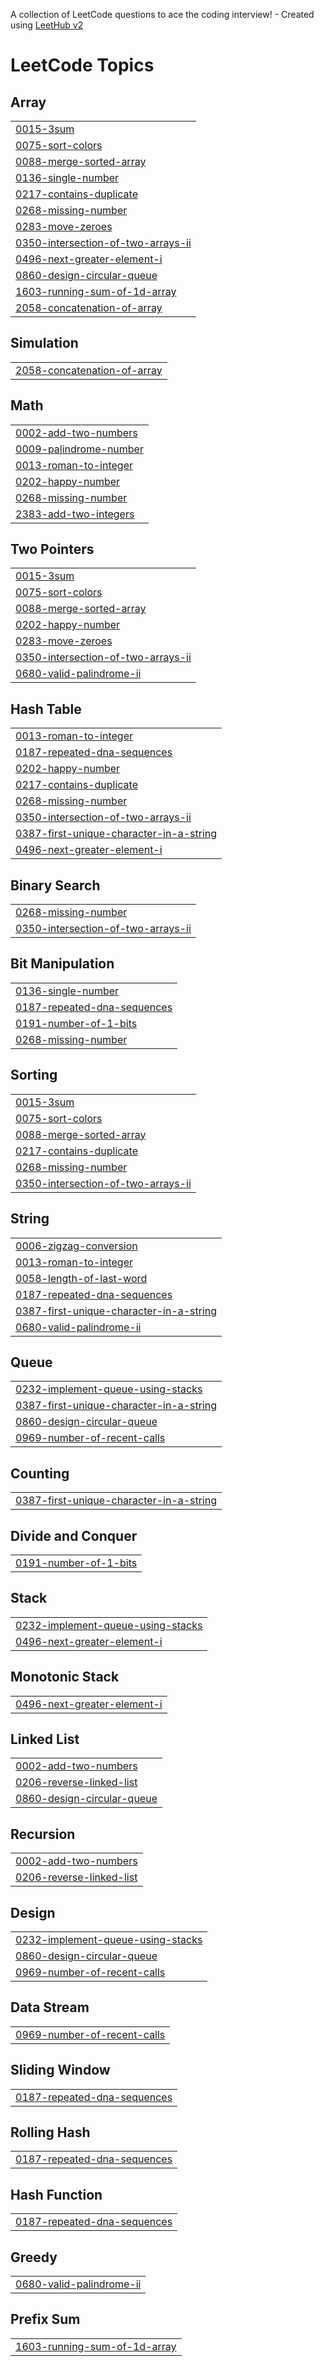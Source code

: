A collection of LeetCode questions to ace the coding interview! - Created using [LeetHub v2](https://github.com/arunbhardwaj/LeetHub-2.0)
<!---LeetCode Topics Start-->
# LeetCode Topics
## Array
|  |
| ------- |
| [0015-3sum](https://github.com/Keerthig24/leetcode/tree/master/0015-3sum) |
| [0075-sort-colors](https://github.com/Keerthig24/leetcode/tree/master/0075-sort-colors) |
| [0088-merge-sorted-array](https://github.com/Keerthig24/leetcode/tree/master/0088-merge-sorted-array) |
| [0136-single-number](https://github.com/Keerthig24/leetcode/tree/master/0136-single-number) |
| [0217-contains-duplicate](https://github.com/Keerthig24/leetcode/tree/master/0217-contains-duplicate) |
| [0268-missing-number](https://github.com/Keerthig24/leetcode/tree/master/0268-missing-number) |
| [0283-move-zeroes](https://github.com/Keerthig24/leetcode/tree/master/0283-move-zeroes) |
| [0350-intersection-of-two-arrays-ii](https://github.com/Keerthig24/leetcode/tree/master/0350-intersection-of-two-arrays-ii) |
| [0496-next-greater-element-i](https://github.com/Keerthig24/leetcode/tree/master/0496-next-greater-element-i) |
| [0860-design-circular-queue](https://github.com/Keerthig24/leetcode/tree/master/0860-design-circular-queue) |
| [1603-running-sum-of-1d-array](https://github.com/Keerthig24/leetcode/tree/master/1603-running-sum-of-1d-array) |
| [2058-concatenation-of-array](https://github.com/Keerthig24/leetcode/tree/master/2058-concatenation-of-array) |
## Simulation
|  |
| ------- |
| [2058-concatenation-of-array](https://github.com/Keerthig24/leetcode/tree/master/2058-concatenation-of-array) |
## Math
|  |
| ------- |
| [0002-add-two-numbers](https://github.com/Keerthig24/leetcode/tree/master/0002-add-two-numbers) |
| [0009-palindrome-number](https://github.com/Keerthig24/leetcode/tree/master/0009-palindrome-number) |
| [0013-roman-to-integer](https://github.com/Keerthig24/leetcode/tree/master/0013-roman-to-integer) |
| [0202-happy-number](https://github.com/Keerthig24/leetcode/tree/master/0202-happy-number) |
| [0268-missing-number](https://github.com/Keerthig24/leetcode/tree/master/0268-missing-number) |
| [2383-add-two-integers](https://github.com/Keerthig24/leetcode/tree/master/2383-add-two-integers) |
## Two Pointers
|  |
| ------- |
| [0015-3sum](https://github.com/Keerthig24/leetcode/tree/master/0015-3sum) |
| [0075-sort-colors](https://github.com/Keerthig24/leetcode/tree/master/0075-sort-colors) |
| [0088-merge-sorted-array](https://github.com/Keerthig24/leetcode/tree/master/0088-merge-sorted-array) |
| [0202-happy-number](https://github.com/Keerthig24/leetcode/tree/master/0202-happy-number) |
| [0283-move-zeroes](https://github.com/Keerthig24/leetcode/tree/master/0283-move-zeroes) |
| [0350-intersection-of-two-arrays-ii](https://github.com/Keerthig24/leetcode/tree/master/0350-intersection-of-two-arrays-ii) |
| [0680-valid-palindrome-ii](https://github.com/Keerthig24/leetcode/tree/master/0680-valid-palindrome-ii) |
## Hash Table
|  |
| ------- |
| [0013-roman-to-integer](https://github.com/Keerthig24/leetcode/tree/master/0013-roman-to-integer) |
| [0187-repeated-dna-sequences](https://github.com/Keerthig24/leetcode/tree/master/0187-repeated-dna-sequences) |
| [0202-happy-number](https://github.com/Keerthig24/leetcode/tree/master/0202-happy-number) |
| [0217-contains-duplicate](https://github.com/Keerthig24/leetcode/tree/master/0217-contains-duplicate) |
| [0268-missing-number](https://github.com/Keerthig24/leetcode/tree/master/0268-missing-number) |
| [0350-intersection-of-two-arrays-ii](https://github.com/Keerthig24/leetcode/tree/master/0350-intersection-of-two-arrays-ii) |
| [0387-first-unique-character-in-a-string](https://github.com/Keerthig24/leetcode/tree/master/0387-first-unique-character-in-a-string) |
| [0496-next-greater-element-i](https://github.com/Keerthig24/leetcode/tree/master/0496-next-greater-element-i) |
## Binary Search
|  |
| ------- |
| [0268-missing-number](https://github.com/Keerthig24/leetcode/tree/master/0268-missing-number) |
| [0350-intersection-of-two-arrays-ii](https://github.com/Keerthig24/leetcode/tree/master/0350-intersection-of-two-arrays-ii) |
## Bit Manipulation
|  |
| ------- |
| [0136-single-number](https://github.com/Keerthig24/leetcode/tree/master/0136-single-number) |
| [0187-repeated-dna-sequences](https://github.com/Keerthig24/leetcode/tree/master/0187-repeated-dna-sequences) |
| [0191-number-of-1-bits](https://github.com/Keerthig24/leetcode/tree/master/0191-number-of-1-bits) |
| [0268-missing-number](https://github.com/Keerthig24/leetcode/tree/master/0268-missing-number) |
## Sorting
|  |
| ------- |
| [0015-3sum](https://github.com/Keerthig24/leetcode/tree/master/0015-3sum) |
| [0075-sort-colors](https://github.com/Keerthig24/leetcode/tree/master/0075-sort-colors) |
| [0088-merge-sorted-array](https://github.com/Keerthig24/leetcode/tree/master/0088-merge-sorted-array) |
| [0217-contains-duplicate](https://github.com/Keerthig24/leetcode/tree/master/0217-contains-duplicate) |
| [0268-missing-number](https://github.com/Keerthig24/leetcode/tree/master/0268-missing-number) |
| [0350-intersection-of-two-arrays-ii](https://github.com/Keerthig24/leetcode/tree/master/0350-intersection-of-two-arrays-ii) |
## String
|  |
| ------- |
| [0006-zigzag-conversion](https://github.com/Keerthig24/leetcode/tree/master/0006-zigzag-conversion) |
| [0013-roman-to-integer](https://github.com/Keerthig24/leetcode/tree/master/0013-roman-to-integer) |
| [0058-length-of-last-word](https://github.com/Keerthig24/leetcode/tree/master/0058-length-of-last-word) |
| [0187-repeated-dna-sequences](https://github.com/Keerthig24/leetcode/tree/master/0187-repeated-dna-sequences) |
| [0387-first-unique-character-in-a-string](https://github.com/Keerthig24/leetcode/tree/master/0387-first-unique-character-in-a-string) |
| [0680-valid-palindrome-ii](https://github.com/Keerthig24/leetcode/tree/master/0680-valid-palindrome-ii) |
## Queue
|  |
| ------- |
| [0232-implement-queue-using-stacks](https://github.com/Keerthig24/leetcode/tree/master/0232-implement-queue-using-stacks) |
| [0387-first-unique-character-in-a-string](https://github.com/Keerthig24/leetcode/tree/master/0387-first-unique-character-in-a-string) |
| [0860-design-circular-queue](https://github.com/Keerthig24/leetcode/tree/master/0860-design-circular-queue) |
| [0969-number-of-recent-calls](https://github.com/Keerthig24/leetcode/tree/master/0969-number-of-recent-calls) |
## Counting
|  |
| ------- |
| [0387-first-unique-character-in-a-string](https://github.com/Keerthig24/leetcode/tree/master/0387-first-unique-character-in-a-string) |
## Divide and Conquer
|  |
| ------- |
| [0191-number-of-1-bits](https://github.com/Keerthig24/leetcode/tree/master/0191-number-of-1-bits) |
## Stack
|  |
| ------- |
| [0232-implement-queue-using-stacks](https://github.com/Keerthig24/leetcode/tree/master/0232-implement-queue-using-stacks) |
| [0496-next-greater-element-i](https://github.com/Keerthig24/leetcode/tree/master/0496-next-greater-element-i) |
## Monotonic Stack
|  |
| ------- |
| [0496-next-greater-element-i](https://github.com/Keerthig24/leetcode/tree/master/0496-next-greater-element-i) |
## Linked List
|  |
| ------- |
| [0002-add-two-numbers](https://github.com/Keerthig24/leetcode/tree/master/0002-add-two-numbers) |
| [0206-reverse-linked-list](https://github.com/Keerthig24/leetcode/tree/master/0206-reverse-linked-list) |
| [0860-design-circular-queue](https://github.com/Keerthig24/leetcode/tree/master/0860-design-circular-queue) |
## Recursion
|  |
| ------- |
| [0002-add-two-numbers](https://github.com/Keerthig24/leetcode/tree/master/0002-add-two-numbers) |
| [0206-reverse-linked-list](https://github.com/Keerthig24/leetcode/tree/master/0206-reverse-linked-list) |
## Design
|  |
| ------- |
| [0232-implement-queue-using-stacks](https://github.com/Keerthig24/leetcode/tree/master/0232-implement-queue-using-stacks) |
| [0860-design-circular-queue](https://github.com/Keerthig24/leetcode/tree/master/0860-design-circular-queue) |
| [0969-number-of-recent-calls](https://github.com/Keerthig24/leetcode/tree/master/0969-number-of-recent-calls) |
## Data Stream
|  |
| ------- |
| [0969-number-of-recent-calls](https://github.com/Keerthig24/leetcode/tree/master/0969-number-of-recent-calls) |
## Sliding Window
|  |
| ------- |
| [0187-repeated-dna-sequences](https://github.com/Keerthig24/leetcode/tree/master/0187-repeated-dna-sequences) |
## Rolling Hash
|  |
| ------- |
| [0187-repeated-dna-sequences](https://github.com/Keerthig24/leetcode/tree/master/0187-repeated-dna-sequences) |
## Hash Function
|  |
| ------- |
| [0187-repeated-dna-sequences](https://github.com/Keerthig24/leetcode/tree/master/0187-repeated-dna-sequences) |
## Greedy
|  |
| ------- |
| [0680-valid-palindrome-ii](https://github.com/Keerthig24/leetcode/tree/master/0680-valid-palindrome-ii) |
## Prefix Sum
|  |
| ------- |
| [1603-running-sum-of-1d-array](https://github.com/Keerthig24/leetcode/tree/master/1603-running-sum-of-1d-array) |
<!---LeetCode Topics End-->